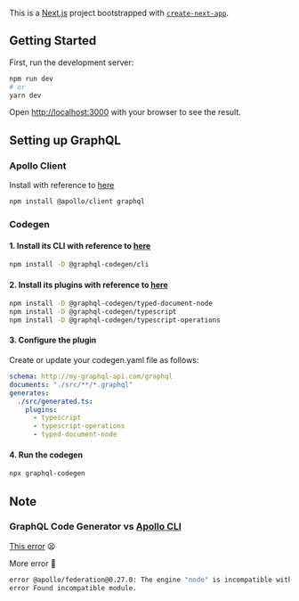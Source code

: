 This is a [Next.js](https://nextjs.org/) project bootstrapped with [`create-next-app`](https://github.com/vercel/next.js/tree/canary/packages/create-next-app).

## Getting Started

First, run the development server:

```bash
npm run dev
# or
yarn dev
```

Open [http://localhost:3000](http://localhost:3000) with your browser to see the result.

## Setting up GraphQL

### Apollo Client

Install with reference to [here](https://www.apollographql.com/docs/react/get-started)

```sh
npm install @apollo/client graphql
```

### Codegen

#### 1. Install its CLI with reference to [here](https://www.graphql-code-generator.com/docs/getting-started/installation)

```sh
npm install -D @graphql-codegen/cli
```

#### 2. Install its plugins with reference to [here](https://www.graphql-code-generator.com/docs/guides/react#apollo-and-urql)

```sh
npm install -D @graphql-codegen/typed-document-node
npm install -D @graphql-codegen/typescript
npm install -D @graphql-codegen/typescript-operations
```

#### 3. Configure the plugin

Create or update your codegen.yaml file as follows:

```yml
schema: http://my-graphql-api.com/graphql
documents: "./src/**/*.graphql"
generates:
  ./src/generated.ts:
    plugins:
      - typescript
      - typescript-operations
      - typed-document-node
```

#### 4. Run the codegen

```sh
npx graphql-codegen
```

## Note

### GraphQL Code Generator vs [Apollo CLI](https://github.com/apollographql/apollo-tooling)

[This error](https://qiita.com/koedamon/items/0fd3a01f7e398e54b747) 😫

More error 🤯

```sh
error @apollo/federation@0.27.0: The engine "node" is incompatible with this module. Expected version ">=12.13.0 <17.0". Got "18.3.0"
error Found incompatible module.
```
